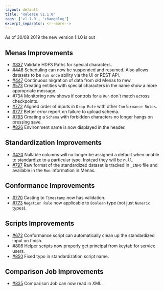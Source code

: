 ```yaml
---
layout: default
title: 'Release v1.1.0'
tags: ['v1.1.0', 'changelog']
excerpt_separator: <!--more-->
---
```

As of 30/08 2019 the new version 1.1.0 is out
<!--more-->

## Menas Improvements
- [#337](https://github.com/AbsaOSS/enceladus/issues/337) Validate HDFS Paths for special characters.
- [#446](https://github.com/AbsaOSS/enceladus/issues/446) Scheduling can now be suspended and resumed. Also allows datasets to be `run once` ability via the UI or REST API.
- [#447](https://github.com/AbsaOSS/enceladus/issues/447) Continuous migration of data from old Menas to new.
- [#573](https://github.com/AbsaOSS/enceladus/issues/573) Creating entities with special characters in the name show a more appropriate message.
- [#734](https://github.com/AbsaOSS/enceladus/issues/734) Monitoring now shows if controls for a `Run` don't match across checkpoints.
- [#772](https://github.com/AbsaOSS/enceladus/issues/772) Aligned order of inputs in `Drop Rule` with other `Conformance Rules`.
- [#777](https://github.com/AbsaOSS/enceladus/issues/777) Better error report on failure to upload schema.
- [#793](https://github.com/AbsaOSS/enceladus/issues/793) Creating a `Schema` with forbidden characters no longer hangs on pressing save.
- [#826](https://github.com/AbsaOSS/enceladus/issues/826) Environment name is now displayed in the header.

## Standardization Improvements
- [#420](https://github.com/AbsaOSS/enceladus/issues/420) Nullable columns will no longer be assigned a default when unable to standardize to a particular type. Instead they will be `null`.
- [#797](https://github.com/AbsaOSS/enceladus/issues/797) Raw format of the standardized dataset is tracked in `_INFO` file and available in the `Run` information in Menas.

## Conformance Improvements
- [#770](https://github.com/AbsaOSS/enceladus/issues/770) Casting to `Timestamp` now has validation.
- [#773](https://github.com/AbsaOSS/enceladus/issues/773) `Negation Rule` now applicable to `Boolean` type (not just `Numeric` types).

## Scripts Improvements
- [#672](https://github.com/AbsaOSS/enceladus/issues/672) Conformance script can automatically clean up the standardized input on finish.
- [#806](https://github.com/AbsaOSS/enceladus/issues/806) Helper scripts now properly get principal from keytab for service users.
- [#850](https://github.com/AbsaOSS/enceladus/issues/850) Fixed typo in standardization script name.

## Comparison Job Improvements
- [#835](https://github.com/AbsaOSS/enceladus/issues/835) Comparison Job can now read in XML.
